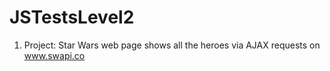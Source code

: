 # JSTestsLevel2

1. Project: Star Wars web page shows all the heroes via AJAX requests on www.swapi.co
